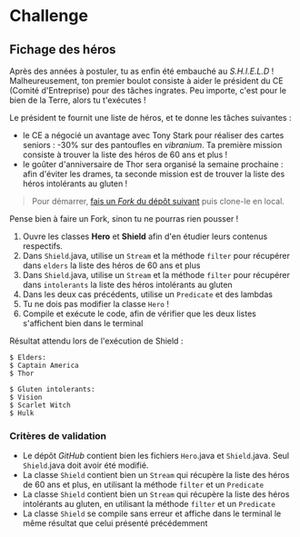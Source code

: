 # **Challenge**
## **Fichage des héros**
Après des années à postuler, tu as enfin été embauché au *S.H.I.E.L.D* ! Malheureusement, ton premier boulot consiste à aider le président du CE (Comité d'Entreprise) pour des tâches ingrates. Peu importe, c'est pour le bien de la Terre, alors tu t'exécutes !

Le président te fournit une liste de héros, et te donne les tâches suivantes :

- le CE a négocié un avantage avec Tony Stark pour réaliser des cartes seniors : -30% sur des pantoufles en *vibranium*. Ta première mission consiste à trouver la liste des héros de 60 ans et plus !
- le goûter d'anniversaire de Thor sera organisé la semaine prochaine : afin d'éviter les drames, ta seconde mission est de trouver la liste des héros intolérants au gluten !

>Pour démarrer, [fais un *Fork* du dépôt suivant](https://github.com/WildCodeSchool/quest-java-stream1) puis clone-le en local.

Pense bien à faire un Fork, sinon tu ne pourras rien pousser !

1. Ouvre les classes **Hero** et **Shield** afin d'en étudier leurs contenus respectifs.
2. Dans `Shield`.java, utilise un `Stream` et la méthode `filter` pour récupérer dans `elders` la liste des héros de 60 ans et plus
3. Dans `Shield`.java, utilise un `Stream` et la méthode `filter` pour récupérer dans `intolerants` la liste des héros intolérants au gluten
4. Dans les deux cas précédents, utilise un `Predicate` et des lambdas
5. Tu ne dois pas modifier la classe `Hero` !
6. Compile et exécute le code, afin de vérifier que les deux listes s'affichent bien dans le terminal

Résultat attendu lors de l'exécution de Shield :

``` 
$ Elders:
$ Captain America
$ Thor

$ Gluten intolerants:
$ Vision
$ Scarlet Witch
$ Hulk
```
### **Critères de validation**
- Le dépôt *GitHub* contient bien les fichiers `Hero`.java et `Shield`.java. Seul `Shield`.java doit avoir été modifié.
- La classe `Shield` contient bien un `Stream` qui récupère la liste des héros de 60 ans et plus, en utilisant la méthode `filter` et un `Predicate`
- La classe `Shield` contient bien un `Stream` qui récupère la liste des héros intolérants au gluten, en utilisant la méthode `filter` et un `Predicate`
- La classe `Shield` se compile sans erreur et affiche dans le terminal le même résultat que celui présenté précédemment